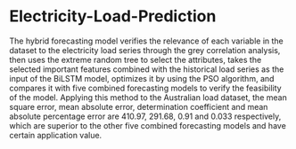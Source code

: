 # Electricity-Load-Prediction

The hybrid forecasting model verifies the relevance of each variable in the dataset to the electricity load series through the grey correlation analysis, then uses the extreme random tree to select the attributes, takes the selected important features combined with the historical load series as the input of the BiLSTM model, optimizes it by using the PSO algorithm, and compares it with five combined forecasting models to verify the feasibility of the model. Applying this method to the Australian load dataset, the mean square error, mean absolute error, determination coefficient and mean absolute percentage error are 410.97, 291.68, 0.91 and 0.033 respectively, which are superior to the other five combined forecasting models and have certain application value.

